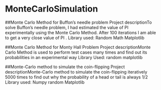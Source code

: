 # MonteCarloSimulation

##Monte Carlo Method for Buffon’s needle problem
Project descriptionTo solve Buffon’s needle problem, I had estimated the value of PI experimentally using the Monte Carlo Method.
After 100 iterations I am able to get a very close value of PI .
Library used:
Random
Math
Matplotlib

##Monte Carlo Method for Monty Hall Problem
Project descriptionMonte Carlo Method is used to perform test cases many times and find out its probabilities in an experimental way
Library Used:
random
matplotlib

##Monte-Carlo method to simulate the coin-flipping
Project descriptionMonte-Carlo method to simulate the coin-flipping iteratively 5000 times to find out why the probability of a head or tail is always 1/2
Library used:
Numpy
random
Matplotlib
